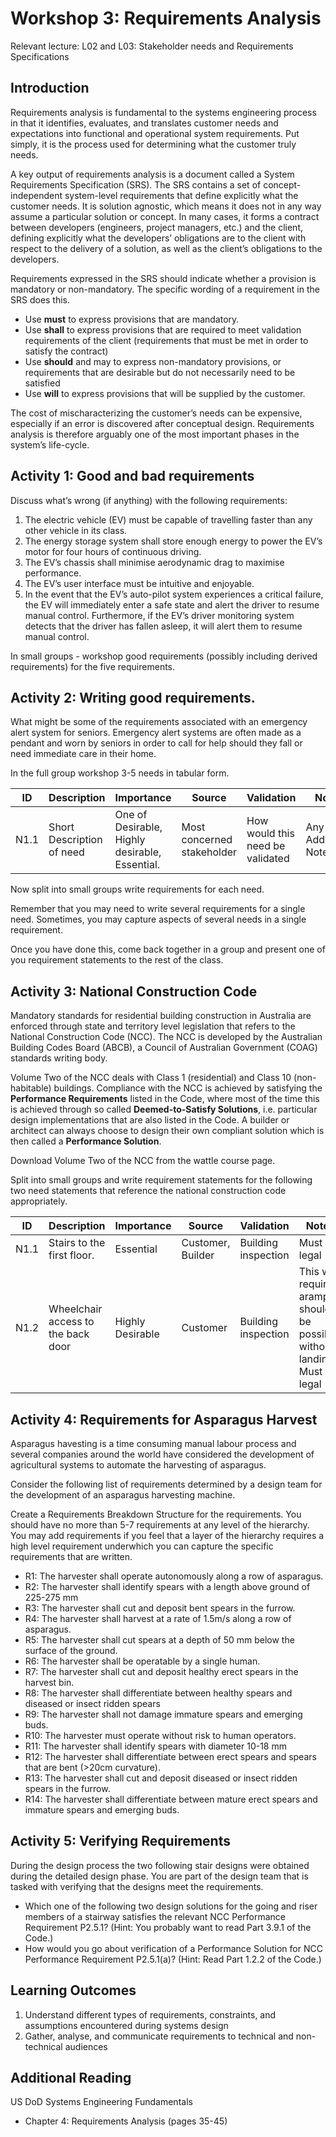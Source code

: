 # Workshop 3: Requirements Analysis
Relevant lecture: L02 and L03: Stakeholder needs and Requirements Specifications

## Introduction
Requirements analysis is fundamental to the systems engineering process in that it identifies, evaluates, and translates customer needs and expectations into functional and
operational system requirements. Put simply, it is the process used for determining what the customer truly needs.

A key output of requirements analysis is a document called a System Requirements Specification (SRS). The SRS contains a set of concept-independent system-level
requirements that define explicitly what the customer needs. It is solution agnostic, which means it does not in any way assume a particular solution or concept. In many cases, it
forms a contract between developers (engineers, project managers, etc.) and the client, defining explicitly what the developers’ obligations are to the client with respect to the
delivery of a solution, as well as the client’s obligations to the developers.

Requirements expressed in the SRS should indicate whether a provision is mandatory or
non-mandatory. The specific wording of a requirement in the SRS does this.
* Use **must** to express provisions that are mandatory.
* Use **shall** to express provisions that are required to meet validation requirements of the client (requirements that must be met in order to satisfy the contract)
* Use **should** and may to express non-mandatory provisions, or requirements that are desirable but do not necessarily need to be satisfied
* Use **will** to express provisions that will be supplied by the customer.

The cost of mischaracterizing the customer’s needs can be expensive, especially if an error is discovered after conceptual design. Requirements analysis is therefore arguably one of
the most important phases in the system’s life-cycle.

## Activity 1: Good and bad requirements
Discuss what’s wrong (if anything) with the following requirements:
1. The electric vehicle (EV) must be capable of travelling faster than any other vehicle in its class.
2. The energy storage system shall store enough energy to power the EV’s motor for four hours of continuous driving.
3. The EV’s chassis shall minimise aerodynamic drag to maximise performance.
4. The EV’s user interface must be intuitive and enjoyable.
5. In the event that the EV’s auto-pilot system experiences a critical failure, the EV will immediately enter a safe state and alert the driver to resume manual control. Furthermore, if the EV’s driver monitoring system detects that the driver has fallen asleep, it will alert them to resume manual control.

In small groups - workshop good requirements (possibly including derived requirements) for the five requirements. 

## Activity 2: Writing good requirements.
What might be some of the requirements associated with an emergency alert system for seniors. Emergency alert systems are often made as a pendant and worn by seniors in order to call for help should they fall or need immediate care in their home. 



In the full group workshop 3-5 needs in tabular form.

| **ID** | **Description** | **Importance** | **Source** | **Validation** | **Notes** |
| --- | --- | --- | --- | --- | --- |
| N1.1 | Short Description of need | One of Desirable, Highly desirable, Essential. | Most concerned stakeholder | How would this need be validated | Any Additional Notes |

Now split into small groups write requirements for each need.

Remember that you may need to write several requirements for a single need. Sometimes, you may capture aspects of several needs in a single requirement.

Once you have done this, come back together in a group and present one of you requirement statements to the rest of the class. 

## Activity 3: National Construction Code
Mandatory standards for residential building construction in Australia are enforced through
state and territory level legislation that refers to the National Construction Code (NCC). The
NCC is developed by the Australian Building Codes Board (ABCB), a Council of Australian
Government (COAG) standards writing body.

Volume Two of the NCC deals with Class 1 (residential) and Class 10 (non-habitable)
buildings. Compliance with the NCC is achieved by satisfying the **Performance
Requirements** listed in the Code, where most of the time this is achieved through so called
**Deemed-to-Satisfy Solutions**, i.e. particular design implementations that are also listed in
the Code. A builder or architect can always choose to design their own compliant solution
which is then called a **Performance Solution**.

Download Volume Two of the NCC from the wattle course page.

Split into small groups and write requirement statements for the following two need
statements that reference the national construction code appropriately. 

| **ID** | **Description** | **Importance** | **Source** | **Validation** | **Notes** |
| --- | --- | --- | --- | --- | --- |
| N1.1 | Stairs to the first floor. | Essential | Customer, Builder | Building inspection | Must be legal |
| N1.2 | Wheelchair access to the back door | Highly Desirable | Customer | Building inspection | This will require aramp – should be possible without landings. Must be legal |

## Activity 4: Requirements for Asparagus Harvest
Asparagus havesting is a time consuming manual labour process and several companies
around the world have considered the development of agricultural systems to automate the
harvesting of asparagus.

Consider the following list of requirements determined by a design team for the development
of an asparagus harvesting machine.

Create a Requirements Breakdown Structure for the requirements. You should have no
more than 5-7 requirements at any level of the hierarchy. You may add requirements if you
feel that a layer of the hierarchy requires a high level requirement underwhich you can
capture the specific requirements that are written. 

* R1: The harvester shall operate autonomously along a row of asparagus.
* R2: The harvester shall identify spears with a length above ground of 225-275 mm
* R3: The harvester shall cut and deposit bent spears in the furrow.
* R4: The harvester shall harvest at a rate of 1.5m/s along a row of asparagus.
* R5: The harvester shall cut spears at a depth of 50 mm below the surface of the ground.
* R6: The harvester shall be operatable by a single human.
* R7: The harvester shall cut and deposit healthy erect spears in the harvest bin.
* R8: The harvester shall differentiate between healthy spears and diseased or insect ridden spears
* R9: The harvester shall not damage immature spears and emerging buds.
* R10: The harvester must operate without risk to human operators.
* R11: The harvester shall identify spears with diameter 10-18 mm
* R12: The harvester shall differentiate between erect spears and spears that are bent (>20cm curvature).
* R13: The harvester shall cut and deposit diseased or insect ridden spears in the furrow.
* R14: The harvester shall differentiate between mature erect spears and immature spears and emerging buds. 

## Activity 5: Verifying Requirements
During the design process the two following stair designs were obtained during the detailed
design phase. You are part of the design team that is tasked with verifying that the designs meet the requirements.

* Which one of the following two design solutions for the going and riser members of a stairway satisfies the relevant NCC Performance Requirement P2.5.1? (Hint: You probably want to read Part 3.9.1 of the Code.)
* How would you go about verification of a Performance Solution for NCC Performance Requirement P2.5.1(a)? (Hint: Read Part 1.2.2 of the Code.) 

## Learning Outcomes
1. Understand different types of requirements, constraints, and assumptions encountered during systems design
2. Gather, analyse, and communicate requirements to technical and non-technical audiences


## Additional Reading
US DoD Systems Engineering Fundamentals
* Chapter 4: Requirements Analysis (pages 35-45)
